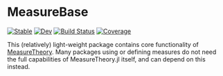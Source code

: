 # MeasureBase

[![Stable](https://img.shields.io/badge/docs-stable-blue.svg)](https://JuliaMath.github.io/MeasureTheory.jl/stable)
[![Dev](https://img.shields.io/badge/docs-dev-blue.svg)](https://JuliaMath.github.io/MeasureTheory.jl/dev)
[![Build Status](https://github.com/JuliaMath/MeasureBase.jl/workflows/CI/badge.svg)](https://github.com/JuliaMath/MeasureBase.jl/actions)
[![Coverage](https://codecov.io/gh/JuliaMath/MeasureBase.jl/branch/master/graph/badge.svg)](https://codecov.io/gh/JuliaMath/MeasureBase.jl)

This (relatively) light-weight package contains core functionality of [MeasureTheory](https://github.com/JuliaMath/MeasureTheory.jl). Many packages using or defining measures do not need the full capabilities of MeasureTheory.jl itself, and can depend on this instead.
